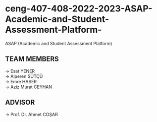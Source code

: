 # ceng-407-408-2022-2023-ASAP-Academic-and-Student-Assessment-Platform-
ASAP (Academic and Student Assessment Platform)
<h2>TEAM MEMBERS</h2>

-> Esat YENER<br>
-> Alperen SÜTÇÜ<br>
-> Emre HASER<br>
-> Aziz Murat CEYHAN<br>
<h2>ADVISOR</h2>
-> Prof. Dr. Ahmet COŞAR
